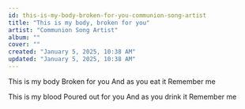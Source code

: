 ```yaml
---
id: this-is-my-body-broken-for-you-communion-song-artist
title: "This is my body, broken for you"
artist: "Communion Song Artist"
album: ""
cover: ""
created: "January 5, 2025, 10:38 AM"
updated: "January 5, 2025, 10:38 AM"
---
```


This is my body
Broken for you
And as you eat it
Remember me

This is my blood
Poured out for you
And as you drink it
Remember me